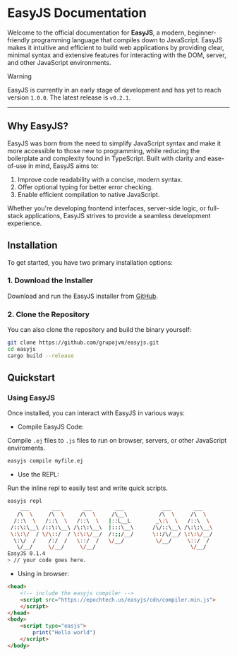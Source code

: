 # EasyJS Documentation

Welcome to the official documentation for **EasyJS**, a modern, beginner-friendly programming language that compiles down to JavaScript. EasyJS makes it intuitive and efficient to build web applications by providing clear, minimal syntax and extensive features for interacting with the DOM, server, and other JavaScript environments.

> [!WARNING]
> EasyJS is currently in an early stage of development and has yet to reach version `1.0.0`. The latest release is `v0.2.1`.

---

## Why EasyJS?

EasyJS was born from the need to simplify JavaScript syntax and make it more accessible to those new to programming, while reducing the boilerplate and complexity found in TypeScript. Built with clarity and ease-of-use in mind, EasyJS aims to:

1. Improve code readability with a concise, modern syntax.
2. Offer optional typing for better error checking.
3. Enable efficient compilation to native JavaScript.

Whether you're developing frontend interfaces, server-side logic, or full-stack applications, EasyJS strives to provide a seamless development experience.

## Installation

To get started, you have two primary installation options:

### 1. Download the Installer
Download and run the EasyJS installer from [GitHub](https://github.com/grupojvm/easyjs).

### 2. Clone the Repository
You can also clone the repository and build the binary yourself:

```bash
git clone https://github.com/grupojvm/easyjs.git
cd easyjs
cargo build --release
```

## Quickstart
### Using EasyJS
Once installed, you can interact with EasyJS in various ways:

- Compile EasyJS Code:

Compile `.ej` files to `.js` files to run on browser, servers, or other JavaScript enviroments.
```bash
easyjs compile myfile.ej
```

- Use the REPL:

Run the inline repl to easily test and write quick scripts.
```bash
easyjs repl
    ___       ___       ___       ___            ___       ___   
   /\  \     /\  \     /\  \     /\__\          /\  \     /\  \  
  /::\  \   /::\  \   /::\  \   |::L__L        _\:\  \   /::\  \ 
 /::\:\__\ /::\:\__\ /\:\:\__\  |:::\__\      /\/::\__\ /\:\:\__\
 \:\:\/  / \/\::/  / \:\:\/__/  /:;;/__/      \::/\/__/ \:\:\/__/
  \:\/  /    /:/  /   \::/  /   \/__/          \/__/     \::/  / 
   \/__/     \/__/     \/__/                              \/__/
EasyJS 0.1.4
> // your code goes here.
```

- Using in browser:

```html
<head>
    <!-- include the easyjs compiler -->
    <script src="https://epochtech.us/easyjs/cdn/compiler.min.js">
    </script>
</head>
<body>
    <script type="easjs">
        print("Hello world")
    </script>
</body>
```